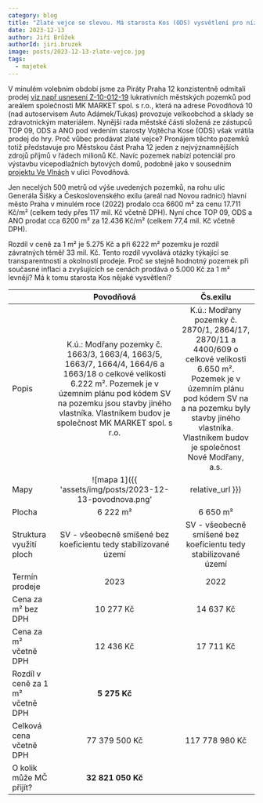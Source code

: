 ```yaml
---
category: blog
title: "Zlaté vejce se slevou. Má starosta Kos (ODS) vysvětlení pro nízkou cenu pozemku pod MK Marketem?"
date: 2023-12-13
author: Jiří Brůžek
authorId: jiri.bruzek
image: posts/2023-12-13-zlate-vejce.jpg
tags:
  - majetek
---
```


V minulém volebním období jsme za Piráty Praha 12 konzistentně odmítali prodej [viz např usnesení Z-10-012-19](https://www.praha12.cz/assets/File.ashx?id_org=80112&id_dokumenty=74029) lukrativních městských pozemků pod areálem společnosti MK MARKET spol. s r.o., která na adrese Povodňová 10 (nad autoservisem Auto Adámek/Tukas) provozuje velkoobchod a sklady se zdravotnickým materiálem. Nynější rada městské části složená ze zástupců TOP 09, ODS a ANO pod vedením starosty Vojtěcha Kose (ODS) však vrátila prodej do hry. Proč vůbec prodávat zlaté vejce? Pronájem těchto pozemků totiž představuje pro Městskou část Praha 12 jeden z nejvýznamnějších zdrojů příjmů v řádech milionů Kč. Navíc pozemek nabízí potenciál pro výstavbu vícepodlažních bytových domů, podobně jako v sousedním [projektu Ve Vlnách](https://pi2.cz/vevlnach) v ulici Povodňová.

Jen necelých 500 metrů od výše uvedených pozemků, na rohu ulic Generála Šišky a Československého exilu (areál nad Novou radnicí) hlavní město Praha v minulém roce (2022) prodalo cca 6600 m² za cenu 17.711 Kč/m² (celkem tedy přes 117 mil. Kč včetně DPH).
Nyní chce TOP 09, ODS a ANO prodat cca 6200 m² za 12.436 Kč/m² (celkem 77,4 mil. Kč včetně DPH).

Rozdíl v ceně za 1 m² je 5.275 Kč a při 6222 m² pozemku je rozdíl závratných téměř 33 mil. Kč. Tento rozdíl vyvolává otázky týkající se transparentnosti a okolností prodeje. Proč se stejně hodnotný pozemek při současné inflaci a zvyšujících se cenách prodává o 5.000 Kč za 1 m² levněji? Má k tomu starosta Kos nějaké vysvětlení?

|   | Povodňová | Čs.exilu |
|---|:---:|:---:|
| Popis  | K.ú.: Modřany pozemky č. 1663/3, 1663/4, 1663/5, 1663/7, 1664/4, 1664/6 a 1663/18 o celkové velikosti 6.222 m². Pozemek je v územním plánu pod kódem SV na pozemku jsou stavby jiného vlastníka. Vlastníkem budov je společnost MK MARKET spol. s r.o.  | K.ú.: Modřany pozemky č. 2870/1, 2864/17, 2870/11 a 4400/609 o celkové velikosti 6.650 m². Pozemek je v územním plánu pod kódem SV na a na pozemku byly stavby jiného vlastníka. Vlastníkem budov je společnost Nové Modřany, a.s.  |
| Mapy  | ![mapa 1]({{ 'assets/img/posts/2023-12-13-povodnova.png' | relative_url }}) | ![mapa 2]({{ 'assets/img/posts/2023-12-13-csexilu.png' | relative_url }})  |
| Plocha  | 6 222 m² | 6 650 m² |
| Struktura využití ploch  | SV - všeobecně smíšené bez koeficientu tedy stabilizované území  | SV - všeobecně smíšené bez koeficientu tedy stabilizované území  |
| Termín prodeje  |  2023 | 2022  |
| Cena za m² bez DPH | 10 277 Kč  |  14 637 Kč |
| Cena za m² včetně DPH  |  12 436 Kč |  17 711 Kč |
| Rozdíl v ceně za 1 m² včetně DPH  |  __5 275 Kč__   ||
| Celková cena včetně DPH  | 77 379 500 Kč  | 117 778 980 Kč  |
| O kolik může MČ přijít?  | __32 821 050 Kč__  ||
